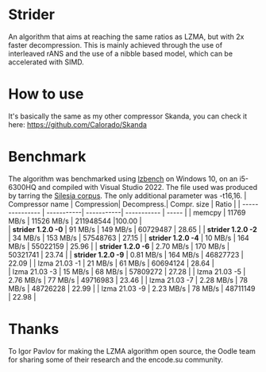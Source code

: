 # Strider
An algorithm that aims at reaching the same ratios as LZMA, but with 2x faster decompression. This is mainly achieved through the use of interleaved rANS and the use of a nibble based model, which can be accelerated with SIMD.
# How to use
It's basically the same as my other compressor Skanda, you can check it here: https://github.com/Calorado/Skanda
# Benchmark
The algorithm was benchmarked using [lzbench](https://github.com/inikep/lzbench) on Windows 10, on an i5-6300HQ and compiled with Visual Studio 2022. The file used was produced by tarring the [Silesia corpus](http://sun.aei.polsl.pl/~sdeor/index.php?page=silesia). The only additional parameter was -t16,16.
| Compressor name         | Compression| Decompress.| Compr. size | Ratio |
| ---------------         | -----------| -----------| ----------- | ----- | 
| memcpy                  | 11769 MB/s | 11526 MB/s |   211948544 |100.00 |  
| **strider 1.2.0 -0**    |    91 MB/s |   149 MB/s |    60729487 | 28.65 |
| **strider 1.2.0 -2**    |    34 MB/s |   153 MB/s |    57548763 | 27.15 |
| **strider 1.2.0 -4**    |    10 MB/s |   164 MB/s |    55022159 | 25.96 |
| **strider 1.2.0 -6**    |  2.70 MB/s |   170 MB/s |    50321741 | 23.74 |
| **strider 1.2.0 -9**    |  0.81 MB/s |   164 MB/s |    46827723 | 22.09 |
| lzma 21.03 -1           |    21 MB/s |    61 MB/s |    60694124 | 28.64 |  
| lzma 21.03 -3           |    15 MB/s |    68 MB/s |    57809272 | 27.28 |
| lzma 21.03 -5           |  2.76 MB/s |    77 MB/s |    49716983 | 23.46 |
| lzma 21.03 -7           |  2.28 MB/s |    78 MB/s |    48726228 | 22.99 |
| lzma 21.03 -9           |  2.23 MB/s |    78 MB/s |    48711149 | 22.98 |
# Thanks
To Igor Pavlov for making the LZMA algorithm open source, the Oodle team for sharing some of their research and the encode.su community.
